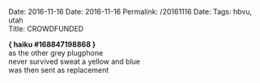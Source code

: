 Date: 2016-11-16
Date: 2016-11-16
Permalink: /20161116
Date: 
Tags: hbvu, utah  
Title: CROWDFUNDED
  
**{ haiku #168847198868 }**  
as the other grey plugphone  
never survived sweat a yellow and blue  
was then sent as replacement  
